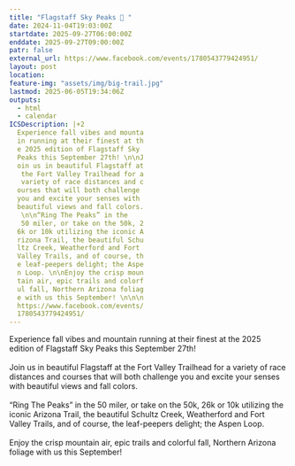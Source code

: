 ```yaml
---
title: "Flagstaff Sky Peaks 🍂 "
date: 2024-11-04T19:03:00Z
startdate: 2025-09-27T06:00:00Z
enddate: 2025-09-27T09:00:00Z
patr: false
external_url: https://www.facebook.com/events/1780543779424951/
layout: post
location: 
feature-img: "assets/img/big-trail.jpg"
lastmod: 2025-06-05T19:34:06Z
outputs:
  - html
  - calendar
ICSDescription: |+2
  Experience fall vibes and mounta  in running at their finest at th  e 2025 edition of Flagstaff Sky   Peaks this September 27th! \n\nJ  oin us in beautiful Flagstaff at   the Fort Valley Trailhead for a   variety of race distances and c  ourses that will both challenge   you and excite your senses with   beautiful views and fall colors.   \n\n“Ring The Peaks” in the   50 miler, or take on the 50k, 2  6k or 10k utilizing the iconic A  rizona Trail, the beautiful Schu  ltz Creek, Weatherford and Fort   Valley Trails, and of course, th  e leaf-peepers delight; the Aspe  n Loop. \n\nEnjoy the crisp moun  tain air, epic trails and colorf  ul fall, Northern Arizona foliag  e with us this September! \n\n\n  https://www.facebook.com/events/  1780543779424951/
---
```


Experience fall vibes and mountain running at their finest at the 2025 edition of Flagstaff Sky Peaks this September 27th! <br>
  <br>
  Join us in beautiful Flagstaff at the Fort Valley Trailhead for a variety of race distances and courses that will both challenge you and excite your senses with beautiful views and fall colors. <br>
  <br>
  “Ring The Peaks” in the 50 miler, or take on the 50k, 26k or 10k utilizing the iconic Arizona Trail, the beautiful Schultz Creek, Weatherford and Fort Valley Trails, and of course, the leaf-peepers delight; the Aspen Loop. <br>
  <br>
  Enjoy the crisp mountain air, epic trails and colorful fall, Northern Arizona foliage with us this September! <br>
  <br>
  <br>
  
